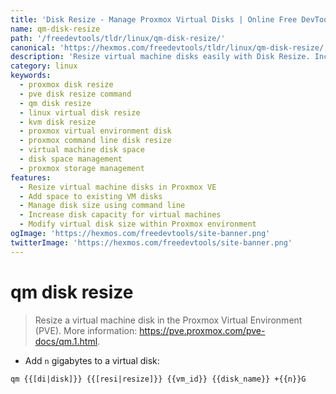 ```yaml
---
title: 'Disk Resize - Manage Proxmox Virtual Disks | Online Free DevTools by Hexmos'
name: qm-disk-resize
path: '/freedevtools/tldr/linux/qm-disk-resize/'
canonical: 'https://hexmos.com/freedevtools/tldr/linux/qm-disk-resize/'
description: 'Resize virtual machine disks easily with Disk Resize. Increase disk space in Proxmox VE using command line for efficient server management. Free online tool, no registration required.'
category: linux
keywords:
  - proxmox disk resize
  - pve disk resize command
  - qm disk resize
  - linux virtual disk resize
  - kvm disk resize
  - proxmox virtual environment disk
  - proxmox command line disk resize
  - virtual machine disk space
  - disk space management
  - proxmox storage management
features:
  - Resize virtual machine disks in Proxmox VE
  - Add space to existing VM disks
  - Manage disk size using command line
  - Increase disk capacity for virtual machines
  - Modify virtual disk size within Proxmox environment
ogImage: 'https://hexmos.com/freedevtools/site-banner.png'
twitterImage: 'https://hexmos.com/freedevtools/site-banner.png'
---
```


# qm disk resize

> Resize a virtual machine disk in the Proxmox Virtual Environment (PVE).
> More information: <https://pve.proxmox.com/pve-docs/qm.1.html>.

- Add `n` gigabytes to a virtual disk:

`qm {{[di|disk]}} {{[resi|resize]}} {{vm_id}} {{disk_name}} +{{n}}G`
